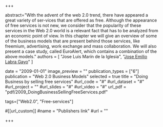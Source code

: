 +++

abstract="With the advent of the web 2.0 trend, there have appeared a great variety of ser-vices that are offered as free. Although the appearance of free services is not new, we consider that the popularity of these services in the Web 2.0 world is a relevant fact that has to be analyzed from an economic point of view. In this chapter we will give an overview of some of the business models that are present behind those services, like freemium, advertising, work exchange and mass collaboration. We will also present a case study, called EuroAlert, which contains a combination of the above models."
authors = [
 "Jose Luis Marín de la Iglesia", 
 "[Jose Emilio Labra Gayo](http://di.uniovi.es/~labra)"
 ]

date = "2009-01-01"
image_preview = ""
publication_types = ["6"]
publication = "Web 2.0 Business Models"
selected = true
title = "Doing Business by selling free services"
#url_code = "#"
#url_dataset = "#"
#url_project = ""
#url_slides = "#"
#url_video = "#"
url_pdf = "pdf/2009_DoingBusinessSellingFreeServices.pdf"

tags=["Web2.0", "Free-services"]

#[[url_custom]]
#name = "Publishers link"
#url = ""


+++
